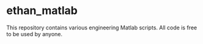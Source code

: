 # ethan_matlab
This repository contains various engineering Matlab scripts. All code is free to be used by anyone.

